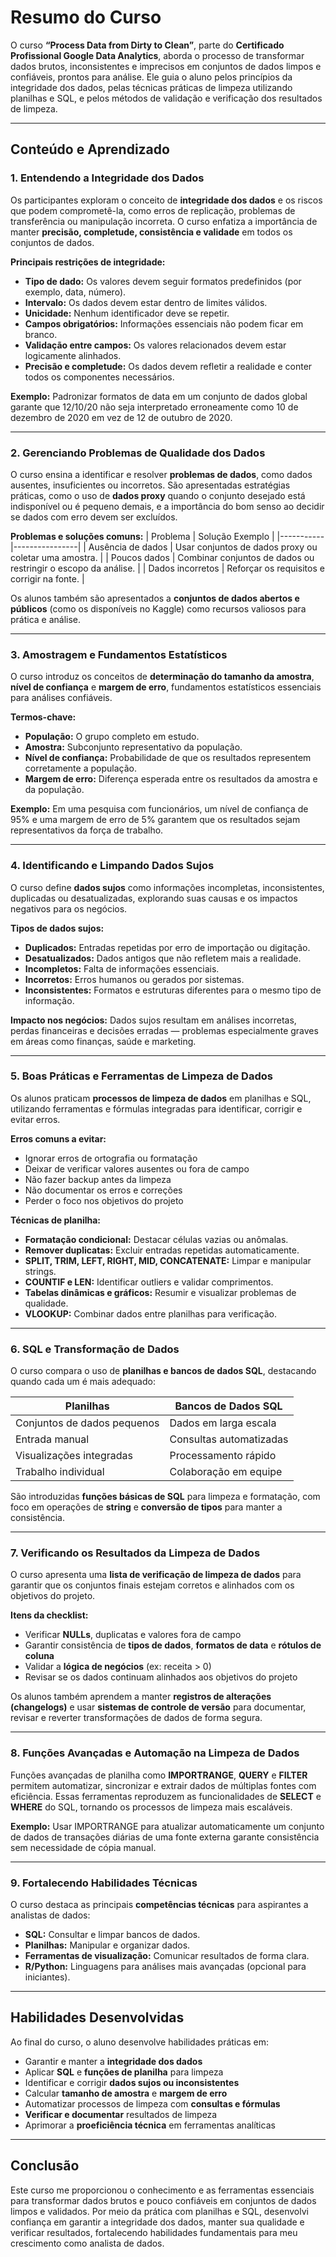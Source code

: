 # Resumo do Curso 

O curso **“Process Data from Dirty to Clean”**, parte do **Certificado Profissional Google Data Analytics**, aborda o processo de transformar dados brutos, inconsistentes e imprecisos em conjuntos de dados limpos e confiáveis, prontos para análise. Ele guia o aluno pelos princípios da integridade dos dados, pelas técnicas práticas de limpeza utilizando planilhas e SQL, e pelos métodos de validação e verificação dos resultados de limpeza.

---

## Conteúdo e Aprendizado

### 1. Entendendo a Integridade dos Dados

Os participantes exploram o conceito de **integridade dos dados** e os riscos que podem comprometê-la, como erros de replicação, problemas de transferência ou manipulação incorreta. O curso enfatiza a importância de manter **precisão, completude, consistência e validade** em todos os conjuntos de dados.

**Principais restrições de integridade:**
* **Tipo de dado:** Os valores devem seguir formatos predefinidos (por exemplo, data, número).
* **Intervalo:** Os dados devem estar dentro de limites válidos.
* **Unicidade:** Nenhum identificador deve se repetir.
* **Campos obrigatórios:** Informações essenciais não podem ficar em branco.
* **Validação entre campos:** Os valores relacionados devem estar logicamente alinhados.
* **Precisão e completude:** Os dados devem refletir a realidade e conter todos os componentes necessários.

**Exemplo:** Padronizar formatos de data em um conjunto de dados global garante que 12/10/20 não seja interpretado erroneamente como 10 de dezembro de 2020 em vez de 12 de outubro de 2020.

---

### 2. Gerenciando Problemas de Qualidade dos Dados

O curso ensina a identificar e resolver **problemas de dados**, como dados ausentes, insuficientes ou incorretos. São apresentadas estratégias práticas, como o uso de **dados proxy** quando o conjunto desejado está indisponível ou é pequeno demais, e a importância do bom senso ao decidir se dados com erro devem ser excluídos.

**Problemas e soluções comuns:**
| Problema | Solução Exemplo |
|-----------|----------------|
| Ausência de dados | Usar conjuntos de dados proxy ou coletar uma amostra. |
| Poucos dados | Combinar conjuntos de dados ou restringir o escopo da análise. |
| Dados incorretos | Reforçar os requisitos e corrigir na fonte. |

Os alunos também são apresentados a **conjuntos de dados abertos e públicos** (como os disponíveis no Kaggle) como recursos valiosos para prática e análise.

---

### 3. Amostragem e Fundamentos Estatísticos

O curso introduz os conceitos de **determinação do tamanho da amostra**, **nível de confiança** e **margem de erro**, fundamentos estatísticos essenciais para análises confiáveis.

**Termos-chave:**
* **População:** O grupo completo em estudo.
* **Amostra:** Subconjunto representativo da população.
* **Nível de confiança:** Probabilidade de que os resultados representem corretamente a população.
* **Margem de erro:** Diferença esperada entre os resultados da amostra e da população.

**Exemplo:** Em uma pesquisa com funcionários, um nível de confiança de 95% e uma margem de erro de 5% garantem que os resultados sejam representativos da força de trabalho.

---

### 4. Identificando e Limpando Dados Sujos

O curso define **dados sujos** como informações incompletas, inconsistentes, duplicadas ou desatualizadas, explorando suas causas e os impactos negativos para os negócios.

**Tipos de dados sujos:**
* **Duplicados:** Entradas repetidas por erro de importação ou digitação.
* **Desatualizados:** Dados antigos que não refletem mais a realidade.
* **Incompletos:** Falta de informações essenciais.
* **Incorretos:** Erros humanos ou gerados por sistemas.
* **Inconsistentes:** Formatos e estruturas diferentes para o mesmo tipo de informação.

**Impacto nos negócios:** Dados sujos resultam em análises incorretas, perdas financeiras e decisões erradas — problemas especialmente graves em áreas como finanças, saúde e marketing.

---

### 5. Boas Práticas e Ferramentas de Limpeza de Dados

Os alunos praticam **processos de limpeza de dados** em planilhas e SQL, utilizando ferramentas e fórmulas integradas para identificar, corrigir e evitar erros.

**Erros comuns a evitar:**
* Ignorar erros de ortografia ou formatação
* Deixar de verificar valores ausentes ou fora de campo
* Não fazer backup antes da limpeza
* Não documentar os erros e correções
* Perder o foco nos objetivos do projeto

**Técnicas de planilha:**
* **Formatação condicional:** Destacar células vazias ou anômalas.
* **Remover duplicatas:** Excluir entradas repetidas automaticamente.
* **SPLIT, TRIM, LEFT, RIGHT, MID, CONCATENATE:** Limpar e manipular strings.
* **COUNTIF e LEN:** Identificar outliers e validar comprimentos.
* **Tabelas dinâmicas e gráficos:** Resumir e visualizar problemas de qualidade.
* **VLOOKUP:** Combinar dados entre planilhas para verificação.

---

### 6. SQL e Transformação de Dados

O curso compara o uso de **planilhas e bancos de dados SQL**, destacando quando cada um é mais adequado:

| Planilhas | Bancos de Dados SQL |
|------------|---------------------|
| Conjuntos de dados pequenos | Dados em larga escala |
| Entrada manual | Consultas automatizadas |
| Visualizações integradas | Processamento rápido |
| Trabalho individual | Colaboração em equipe |

São introduzidas **funções básicas de SQL** para limpeza e formatação, com foco em operações de **string** e **conversão de tipos** para manter a consistência.

---

### 7. Verificando os Resultados da Limpeza de Dados

O curso apresenta uma **lista de verificação de limpeza de dados** para garantir que os conjuntos finais estejam corretos e alinhados com os objetivos do projeto.

**Itens da checklist:**
* Verificar **NULLs**, duplicatas e valores fora de campo
* Garantir consistência de **tipos de dados**, **formatos de data** e **rótulos de coluna**
* Validar a **lógica de negócios** (ex: receita > 0)
* Revisar se os dados continuam alinhados aos objetivos do projeto

Os alunos também aprendem a manter **registros de alterações (changelogs)** e usar **sistemas de controle de versão** para documentar, revisar e reverter transformações de dados de forma segura.

---

### 8. Funções Avançadas e Automação na Limpeza de Dados

Funções avançadas de planilha como **IMPORTRANGE**, **QUERY** e **FILTER** permitem automatizar, sincronizar e extrair dados de múltiplas fontes com eficiência. Essas ferramentas reproduzem as funcionalidades de **SELECT** e **WHERE** do SQL, tornando os processos de limpeza mais escaláveis.

**Exemplo:** Usar IMPORTRANGE para atualizar automaticamente um conjunto de dados de transações diárias de uma fonte externa garante consistência sem necessidade de cópia manual.

---

### 9. Fortalecendo Habilidades Técnicas

O curso destaca as principais **competências técnicas** para aspirantes a analistas de dados:
* **SQL:** Consultar e limpar bancos de dados.
* **Planilhas:** Manipular e organizar dados.
* **Ferramentas de visualização:** Comunicar resultados de forma clara.
* **R/Python:** Linguagens para análises mais avançadas (opcional para iniciantes).

---

## Habilidades Desenvolvidas

Ao final do curso, o aluno desenvolve habilidades práticas em:

* Garantir e manter a **integridade dos dados**
* Aplicar **SQL** e **funções de planilha** para limpeza
* Identificar e corrigir **dados sujos ou inconsistentes**
* Calcular **tamanho de amostra** e **margem de erro**
* Automatizar processos de limpeza com **consultas e fórmulas**
* **Verificar e documentar** resultados de limpeza
* Aprimorar a **proeficiência técnica** em ferramentas analíticas

---

## Conclusão

Este curso me proporcionou o conhecimento e as ferramentas essenciais para transformar dados brutos e pouco confiáveis em conjuntos de dados limpos e validados. Por meio da prática com planilhas e SQL, desenvolvi confiança em garantir a integridade dos dados, manter sua qualidade e verificar resultados, fortalecendo habilidades fundamentais para meu crescimento como analista de dados.